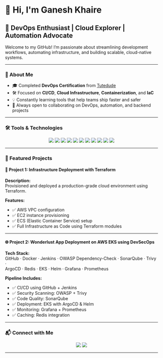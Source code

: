 
# 👋 Hi, I'm Ganesh Khaire

## 🚀 DevOps Enthusiast | Cloud Explorer | Automation Advocate

Welcome to my GitHub! I’m passionate about streamlining development workflows, automating infrastructure, and building scalable, cloud-native systems.

---

### 🧠 About Me
- 🎓 Completed **DevOps Certification** from [Tutedude](https://tutedude.in)
- 🛠️ Focused on **CI/CD**, **Cloud Infrastructure**, **Containerization**, and **IaC**
- 💡 Constantly learning tools that help teams ship faster and safer
- 🤝 Always open to collaborating on DevOps, automation, and backend projects

---

### 🛠️ Tools & Technologies

<p align="center">
  <img src="https://img.shields.io/badge/-Docker-2496ED?style=flat&logo=docker&logoColor=white" />
  <img src="https://img.shields.io/badge/-GitHub Actions-2088FF?style=flat&logo=github-actions&logoColor=white" />
  <img src="https://img.shields.io/badge/-Terraform-623CE4?style=flat&logo=terraform&logoColor=white" />
  <img src="https://img.shields.io/badge/-AWS-FF9900?style=flat&logo=amazon-aws&logoColor=white" />
  <img src="https://img.shields.io/badge/-Linux-FCC624?style=flat&logo=linux&logoColor=black" />
  <img src="https://img.shields.io/badge/-Python-3776AB?style=flat&logo=python&logoColor=white" />
  <img src="https://img.shields.io/badge/-Bash-4EAA25?style=flat&logo=gnubash&logoColor=white" />
  <img src="https://img.shields.io/badge/Kubernetes-326CE5?style=flat&logo=kubernetes&logoColor=white" />
  <img src="https://img.shields.io/badge/Jenkins-D24939?style=flat&logo=jenkins&logoColor=white" />
  <img src="https://img.shields.io/badge/Prometheus-E6522C?style=flat&logo=prometheus&logoColor=white" />
  <img src="https://img.shields.io/badge/Grafana-F46800?style=flat&logo=grafana&logoColor=white" />
</p>

---

### 📂 Featured Projects

#### 🚀 Project 1: Infrastructure Deployment with Terraform

**Description:**  
Provisioned and deployed a production-grade cloud environment using Terraform.

**Features:**
- ✅ AWS VPC configuration  
- ✅ EC2 instance provisioning  
- ✅ ECS (Elastic Container Service) setup  
- ✅ Full Infrastructure as Code using Terraform modules

---

#### 🌐 Project 2: Wonderlust App Deployment on AWS EKS using DevSecOps

**Tech Stack:**  
GitHub · Docker · Jenkins · OWASP Dependency-Check · SonarQube · Trivy ·  
ArgoCD · Redis · EKS · Helm · Grafana · Prometheus

**Pipeline Includes:**
- ✅ CI/CD using GitHub + Jenkins  
- ✅ Security Scanning: OWASP + Trivy  
- ✅ Code Quality: SonarQube  
- ✅ Deployment: EKS with ArgoCD & Helm  
- ✅ Monitoring: Grafana + Prometheus  
- ✅ Caching: Redis integration

---

### 📬 Connect with Me

<p align="center">
  <a href="https://www.linkedin.com/in/ganesh-khaire-518aa450"><img src="https://img.shields.io/badge/-LinkedIn-0077B5?style=flat&logo=linkedin&logoColor=white"/></a>
  <a href="mailto:ganeshkhaire14@gmail.com"><img src="https://img.shields.io/badge/-Email-D14836?style=flat&logo=gmail&logoColor=white"/></a>
</p>

---
